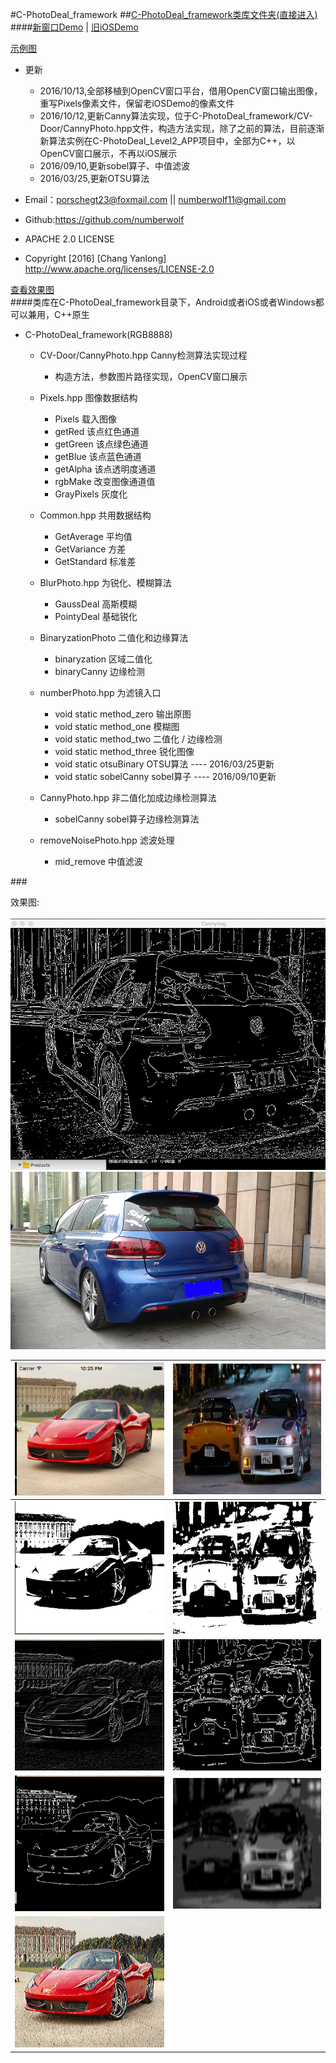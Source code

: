 #C-PhotoDeal_framework 
##[C-PhotoDeal_framework类库文件夹(直接进入)](C-PhotoDeal_framework)
####[新窗口Demo](C-PhotoDeal_level2_APP) | [旧iOSDemo](cameraDeal)

<a href="#user-content-pic" >示例图</a>
* 更新  
    * 2016/10/13,全部移植到OpenCV窗口平台，借用OpenCV窗口输出图像，重写Pixels像素文件，保留老iOSDemo的像素文件
    * 2016/10/12,更新Canny算法实现，位于C-PhotoDeal_framework/CV-Door/CannyPhoto.hpp文件，构造方法实现，除了之前的算法，目前逐渐新算法实例在C-PhotoDeal_Level2_APP项目中，全部为C++，以OpenCV窗口展示，不再以iOS展示
    * 2016/09/10,更新sobel算子、中值滤波
    * 2016/03/25,更新OTSU算法 
       
* Email：porschegt23@foxmail.com || numberwolf11@gmail.com       
* Github:https://github.com/numberwolf       
* APACHE 2.0 LICENSE       
* Copyright [2016] [Chang Yanlong]                     
http://www.apache.org/licenses/LICENSE-2.0   

<a href="#user-content-pic">查看效果图</a>          
####类库在C-PhotoDeal_framework目录下，Android或者iOS或者Windows都可以兼用，C++原生  
* C-PhotoDeal_framework(RGB8888)    
    * CV-Door/CannyPhoto.hpp Canny检测算法实现过程
        * 构造方法，参数图片路径实现，OpenCV窗口展示
    * Pixels.hpp 图像数据结构      
        * Pixels 载入图像
        * getRed 该点红色通道
        * getGreen 该点绿色通道
        * getBlue 该点蓝色通道
        * getAlpha 该点透明度通道
        * rgbMake 改变图像通道值
        * GrayPixels 灰度化

    * Common.hpp 共用数据结构    
        * GetAverage 平均值
        * GetVariance 方差
        * GetStandard 标准差

    * BlurPhoto.hpp 为锐化、模糊算法       
        * GaussDeal 高斯模糊
        * PointyDeal 基础锐化

    * BinaryzationPhoto 二值化和边缘算法       
        * binaryzation 区域二值化
        * binaryCanny 边缘检测

    * numberPhoto.hpp 为滤镜入口       
        * void static method_zero 输出原图
        * void static method_one 模糊图
        * void static method_two 二值化 / 边缘检测
        * void static method_three 锐化图像
        * void static otsuBinary OTSU算法 ---- 2016/03/25更新
        * void static sobelCanny sobel算子 ---- 2016/09/10更新

    * CannyPhoto.hpp 非二值化加成边缘检测算法
        * sobelCanny sobel算子边缘检测算法

    * removeNoisePhoto.hpp 滤波处理
        * mid_remove 中值滤波

                  
                  
###<div name="div" id="user-content-pic" >效果图:</div>                
<img src="Demo_img/canny1.jpg" />           
<img src="Demo_img/1.jpg" />                  

<img src="Demo_img/ferrari_yuantu.png" /> | <img src="Demo_img/gtr_yuantu.png" />    
------|------ 
<img src="Demo_img/otsu_ferrari458.png" /> | <img src="Demo_img/binaryCut_gtr.png" />          
<img src="Demo_img/sobel_ferrari458.png" /> | <img src="Demo_img/canByBinCut_gtr.png" />            
<img src="Demo_img/otsyCanny_ferrary458.png" /> | <img src="Demo_img/gtr_gauss.png" />              
<img src="Demo_img/pointy_ferrari458.png" /> |                




